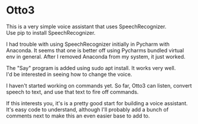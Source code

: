 # Otto3
This is a very simple voice assistant that uses SpeechRecognizer.  
Use pip to install SpeechRecognizer. 

I had trouble with using SpeechRecognizer initially in Pycharm with Anaconda.  It
seems that one is better off using Pycharms bundled virtual env in general.
After I removed Anaconda from my system, it just worked.  

The "Say" program is added using sudo apt install.  It works very well.  
I'd be interested in seeing how to change the voice.

I haven't started working on commands yet.  So far, Otto3 can 
listen, convert speech to text, and use that text to fire off commands.

If this interests you, it's is a pretty good start for building a voice assistant.  
It's easy code to understand, although I'll probably add a bunch of comments next to make 
this an even easier base to add to.


